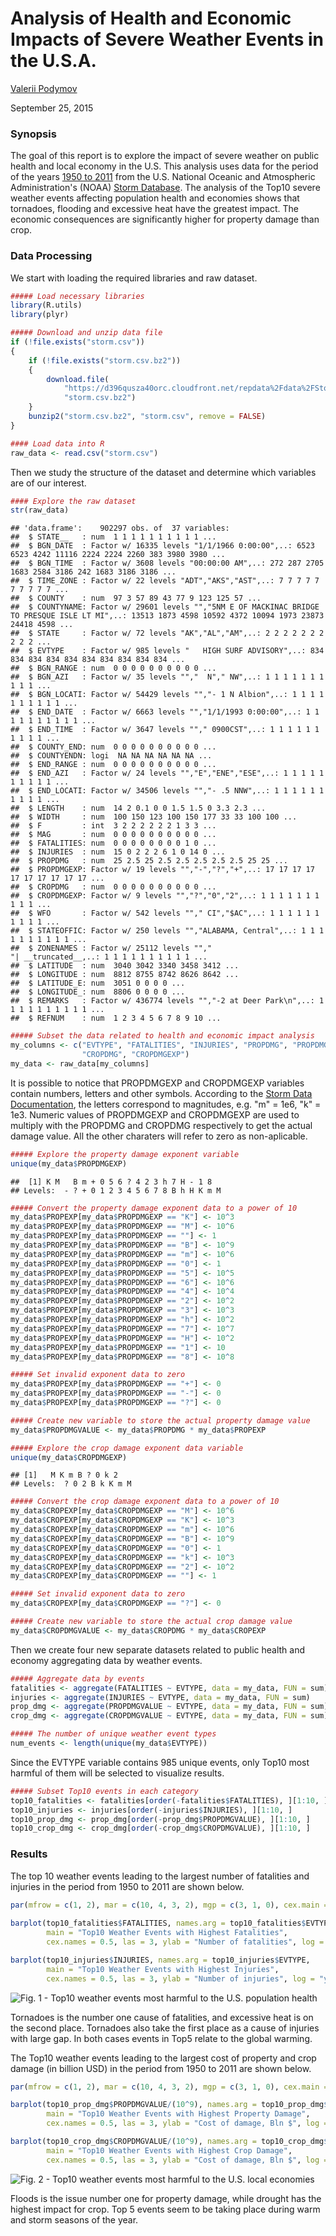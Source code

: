 
# Analysis of Health and Economic Impacts of Severe Weather Events in the U.S.A.

[Valerii Podymov](vapodymov@gmail.com)

September 25, 2015

### Synopsis

The goal of this report is to explore the impact of severe weather on public health and local economy in the U.S. This analysis uses data for the period of the years [1950 to 2011](https://d396qusza40orc.cloudfront.net/repdata%2Fdata%2FStormData.csv.bz2) from the U.S. National Oceanic and Atmospheric Administration's (NOAA) [Storm Database](http://www.ncdc.noaa.gov/stormevents/). The analysis of the Top10 severe weather events affecting population health and economies shows that tornadoes, flooding and excessive heat have the greatest impact. The economic consequences are significantly higher for property damage than crop.

### Data Processing

We start with loading the required libraries and raw dataset.


```r
##### Load necessary libraries
library(R.utils)
library(plyr)
```



```r
##### Download and unzip data file
if (!file.exists("storm.csv")) 
{
    if (!file.exists("storm.csv.bz2")) 
    {
        download.file(
            "https://d396qusza40orc.cloudfront.net/repdata%2Fdata%2FStormData.csv.bz2", 
            "storm.csv.bz2")
    }
    bunzip2("storm.csv.bz2", "storm.csv", remove = FALSE)
}
```



```r
#### Load data into R
raw_data <- read.csv("storm.csv")
```


Then we study the structure of the dataset and determine which variables are of our interest.


```r
#### Explore the raw dataset 
str(raw_data)
```

```
## 'data.frame':	902297 obs. of  37 variables:
##  $ STATE__   : num  1 1 1 1 1 1 1 1 1 1 ...
##  $ BGN_DATE  : Factor w/ 16335 levels "1/1/1966 0:00:00",..: 6523 6523 4242 11116 2224 2224 2260 383 3980 3980 ...
##  $ BGN_TIME  : Factor w/ 3608 levels "00:00:00 AM",..: 272 287 2705 1683 2584 3186 242 1683 3186 3186 ...
##  $ TIME_ZONE : Factor w/ 22 levels "ADT","AKS","AST",..: 7 7 7 7 7 7 7 7 7 7 ...
##  $ COUNTY    : num  97 3 57 89 43 77 9 123 125 57 ...
##  $ COUNTYNAME: Factor w/ 29601 levels "","5NM E OF MACKINAC BRIDGE TO PRESQUE ISLE LT MI",..: 13513 1873 4598 10592 4372 10094 1973 23873 24418 4598 ...
##  $ STATE     : Factor w/ 72 levels "AK","AL","AM",..: 2 2 2 2 2 2 2 2 2 2 ...
##  $ EVTYPE    : Factor w/ 985 levels "   HIGH SURF ADVISORY",..: 834 834 834 834 834 834 834 834 834 834 ...
##  $ BGN_RANGE : num  0 0 0 0 0 0 0 0 0 0 ...
##  $ BGN_AZI   : Factor w/ 35 levels "","  N"," NW",..: 1 1 1 1 1 1 1 1 1 1 ...
##  $ BGN_LOCATI: Factor w/ 54429 levels "","- 1 N Albion",..: 1 1 1 1 1 1 1 1 1 1 ...
##  $ END_DATE  : Factor w/ 6663 levels "","1/1/1993 0:00:00",..: 1 1 1 1 1 1 1 1 1 1 ...
##  $ END_TIME  : Factor w/ 3647 levels ""," 0900CST",..: 1 1 1 1 1 1 1 1 1 1 ...
##  $ COUNTY_END: num  0 0 0 0 0 0 0 0 0 0 ...
##  $ COUNTYENDN: logi  NA NA NA NA NA NA ...
##  $ END_RANGE : num  0 0 0 0 0 0 0 0 0 0 ...
##  $ END_AZI   : Factor w/ 24 levels "","E","ENE","ESE",..: 1 1 1 1 1 1 1 1 1 1 ...
##  $ END_LOCATI: Factor w/ 34506 levels "","- .5 NNW",..: 1 1 1 1 1 1 1 1 1 1 ...
##  $ LENGTH    : num  14 2 0.1 0 0 1.5 1.5 0 3.3 2.3 ...
##  $ WIDTH     : num  100 150 123 100 150 177 33 33 100 100 ...
##  $ F         : int  3 2 2 2 2 2 2 1 3 3 ...
##  $ MAG       : num  0 0 0 0 0 0 0 0 0 0 ...
##  $ FATALITIES: num  0 0 0 0 0 0 0 0 1 0 ...
##  $ INJURIES  : num  15 0 2 2 2 6 1 0 14 0 ...
##  $ PROPDMG   : num  25 2.5 25 2.5 2.5 2.5 2.5 2.5 25 25 ...
##  $ PROPDMGEXP: Factor w/ 19 levels "","-","?","+",..: 17 17 17 17 17 17 17 17 17 17 ...
##  $ CROPDMG   : num  0 0 0 0 0 0 0 0 0 0 ...
##  $ CROPDMGEXP: Factor w/ 9 levels "","?","0","2",..: 1 1 1 1 1 1 1 1 1 1 ...
##  $ WFO       : Factor w/ 542 levels ""," CI","$AC",..: 1 1 1 1 1 1 1 1 1 1 ...
##  $ STATEOFFIC: Factor w/ 250 levels "","ALABAMA, Central",..: 1 1 1 1 1 1 1 1 1 1 ...
##  $ ZONENAMES : Factor w/ 25112 levels "","                                                                                                                               "| __truncated__,..: 1 1 1 1 1 1 1 1 1 1 ...
##  $ LATITUDE  : num  3040 3042 3340 3458 3412 ...
##  $ LONGITUDE : num  8812 8755 8742 8626 8642 ...
##  $ LATITUDE_E: num  3051 0 0 0 0 ...
##  $ LONGITUDE_: num  8806 0 0 0 0 ...
##  $ REMARKS   : Factor w/ 436774 levels "","-2 at Deer Park\n",..: 1 1 1 1 1 1 1 1 1 1 ...
##  $ REFNUM    : num  1 2 3 4 5 6 7 8 9 10 ...
```



```r
##### Subset the data related to health and economic impact analysis
my_columns <- c("EVTYPE", "FATALITIES", "INJURIES", "PROPDMG", "PROPDMGEXP", 
                "CROPDMG", "CROPDMGEXP")
my_data <- raw_data[my_columns]
```

It is possible to notice that PROPDMGEXP and CROPDMGEXP variables contain numbers, letters and other symbols. According to the [Storm Data Documentation](https://d396qusza40orc.cloudfront.net/repdata%2Fpeer2_doc%2Fpd01016005curr.pdf), the letters correspond to magnitudes, e.g. "m" = 1e6, "k" = 1e3. Numeric values of PROPDMGEXP and CROPDMGEXP are used to multiply with the PROPDMG and CROPDMG respectively to get the actual damage value. All the other charaters will refer to zero as non-aplicable.


```r
##### Explore the property damage exponent variable
unique(my_data$PROPDMGEXP)
```

```
##  [1] K M   B m + 0 5 6 ? 4 2 3 h 7 H - 1 8
## Levels:  - ? + 0 1 2 3 4 5 6 7 8 B h H K m M
```



```r
##### Convert the property damage exponent data to a power of 10
my_data$PROPEXP[my_data$PROPDMGEXP == "K"] <- 10^3
my_data$PROPEXP[my_data$PROPDMGEXP == "M"] <- 10^6
my_data$PROPEXP[my_data$PROPDMGEXP == ""] <- 1
my_data$PROPEXP[my_data$PROPDMGEXP == "B"] <- 10^9
my_data$PROPEXP[my_data$PROPDMGEXP == "m"] <- 10^6
my_data$PROPEXP[my_data$PROPDMGEXP == "0"] <- 1
my_data$PROPEXP[my_data$PROPDMGEXP == "5"] <- 10^5
my_data$PROPEXP[my_data$PROPDMGEXP == "6"] <- 10^6
my_data$PROPEXP[my_data$PROPDMGEXP == "4"] <- 10^4
my_data$PROPEXP[my_data$PROPDMGEXP == "2"] <- 10^2
my_data$PROPEXP[my_data$PROPDMGEXP == "3"] <- 10^3
my_data$PROPEXP[my_data$PROPDMGEXP == "h"] <- 10^2
my_data$PROPEXP[my_data$PROPDMGEXP == "7"] <- 10^7
my_data$PROPEXP[my_data$PROPDMGEXP == "H"] <- 10^2
my_data$PROPEXP[my_data$PROPDMGEXP == "1"] <- 10
my_data$PROPEXP[my_data$PROPDMGEXP == "8"] <- 10^8
```



```r
##### Set invalid exponent data to zero
my_data$PROPEXP[my_data$PROPDMGEXP == "+"] <- 0
my_data$PROPEXP[my_data$PROPDMGEXP == "-"] <- 0
my_data$PROPEXP[my_data$PROPDMGEXP == "?"] <- 0
```



```r
##### Create new variable to store the actual property damage value
my_data$PROPDMGVALUE <- my_data$PROPDMG * my_data$PROPEXP
```



```r
##### Explore the crop damage exponent data variable
unique(my_data$CROPDMGEXP)
```

```
## [1]   M K m B ? 0 k 2
## Levels:  ? 0 2 B k K m M
```



```r
##### Convert the crop damage exponent data to a power of 10
my_data$CROPEXP[my_data$CROPDMGEXP == "M"] <- 10^6
my_data$CROPEXP[my_data$CROPDMGEXP == "K"] <- 10^3
my_data$CROPEXP[my_data$CROPDMGEXP == "m"] <- 10^6
my_data$CROPEXP[my_data$CROPDMGEXP == "B"] <- 10^9
my_data$CROPEXP[my_data$CROPDMGEXP == "0"] <- 1
my_data$CROPEXP[my_data$CROPDMGEXP == "k"] <- 10^3
my_data$CROPEXP[my_data$CROPDMGEXP == "2"] <- 10^2
my_data$CROPEXP[my_data$CROPDMGEXP == ""] <- 1
```



```r
##### Set invalid exponent data to zero
my_data$CROPEXP[my_data$CROPDMGEXP == "?"] <- 0
```



```r
##### Create new variable to store the actual crop damage value
my_data$CROPDMGVALUE <- my_data$CROPDMG * my_data$CROPEXP
```

Then we create four new separate datasets related to public health and economy aggregating data by weather events. 


```r
##### Aggregate data by events
fatalities <- aggregate(FATALITIES ~ EVTYPE, data = my_data, FUN = sum)
injuries <- aggregate(INJURIES ~ EVTYPE, data = my_data, FUN = sum)
prop_dmg <- aggregate(PROPDMGVALUE ~ EVTYPE, data = my_data, FUN = sum)
crop_dmg <- aggregate(CROPDMGVALUE ~ EVTYPE, data = my_data, FUN = sum)
```



```r
##### The number of unique weather event types
num_events <- length(unique(my_data$EVTYPE))
```

Since the EVTYPE variable contains 985 unique events, only Top10 most harmful of them will be selected to visualize results. 


```r
##### Subset Top10 events in each category
top10_fatalities <- fatalities[order(-fatalities$FATALITIES), ][1:10, ]
top10_injuries <- injuries[order(-injuries$INJURIES), ][1:10, ]
top10_prop_dmg <- prop_dmg[order(-prop_dmg$PROPDMGVALUE), ][1:10, ]
top10_crop_dmg <- crop_dmg[order(-crop_dmg$CROPDMGVALUE), ][1:10, ]
```

### Results

The top 10 weather events leading to the largest number of fatalities and injuries in the period from 1950 to 2011 are shown below.


```r
par(mfrow = c(1, 2), mar = c(10, 4, 3, 2), mgp = c(3, 1, 0), cex.main = 0.8)
    
barplot(top10_fatalities$FATALITIES, names.arg = top10_fatalities$EVTYPE, 
        main = "Top10 Weather Events with Highest Fatalities", 
        cex.names = 0.5, las = 3, ylab = "Number of fatalities", log = "y")

barplot(top10_injuries$INJURIES, names.arg = top10_injuries$EVTYPE, 
        main = "Top10 Weather Events with Highest Injuries", 
        cex.names = 0.5, las = 3, ylab = "Number of injuries", log = "y")
```

![Fig. 1 - Top10 weather events most harmful to the U.S. population health](RepResearch_PA2_files/figure-html/unnamed-chunk-17-1.png) 

Tornadoes is the number one cause of fatalities, and excessive heat is on the second place. Tornadoes also take the first place as a cause of injuries with large gap. In both cases events in Top5 relate to the global warming. 

The Top10 weather events leading to the largest cost of property and crop damage (in billion USD) in the period from 1950 to 2011 are shown below.


```r
par(mfrow = c(1, 2), mar = c(10, 4, 3, 2), mgp = c(3, 1, 0), cex.main = 0.7)

barplot(top10_prop_dmg$PROPDMGVALUE/(10^9), names.arg = top10_prop_dmg$EVTYPE, 
        main = "Top10 Weather Events with Highest Property Damage", 
        cex.names = 0.5, las = 3, ylab = "Cost of damage, Bln $", log = "y")

barplot(top10_crop_dmg$CROPDMGVALUE/(10^9), names.arg = top10_crop_dmg$EVTYPE, 
        main = "Top10 Weather Events with Highest Crop Damage", 
        cex.names = 0.5, las = 3, ylab = "Cost of damage, Bln $", log = "y")
```

![Fig. 2 - Top10 weather events most harmful to the U.S. local economies](RepResearch_PA2_files/figure-html/unnamed-chunk-18-1.png) 

Floods is the issue number one for property damage, while drought has the highest impact for crop. Top 5 events seem to be taking place during warm and storm seasons of the year.
